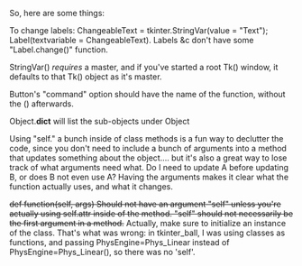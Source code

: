 So, here are some things:

To change labels: ChangeableText = tkinter.StringVar(value = "Text"); Label(textvariable = ChangeableText). 
Labels &c don't have some "Label.change()" function.

StringVar() *requires* a master, and if you've started a root Tk() window, it defaults to that Tk() object as it's master.

Button's "command" option should have the name of the function, without the () afterwards.

Object.__dict__ will list the sub-objects under Object

Using "self." a bunch inside of class methods is a fun way to declutter the code, since you don't need to include a bunch of arguments into a method that updates something about the object.... but it's also a great way to lose track of what arguments need what. Do I need to update A before updating B, or does B not even use A? Having the arguments makes it clear what the function actually uses, and what it changes. 

~~def function(self, args) Should not have an argument "self" unless you're actually using self.attr inside of the method. "self" should not necessarily be the first argument in a method.~~
Actually, make sure to initialize an instance of the class. That's what was wrong: in tkinter_ball, I was using classes as functions, and passing PhysEngine=Phys_Linear instead of PhysEngine=Phys_Linear(), so there was no 'self'.